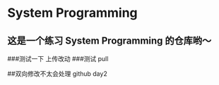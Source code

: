 # System Programming
## 这是一个练习 System Programming 的仓库哟～
###测试一下 上传改动
###测试 pull

##双向修改不太会处理  github day2
